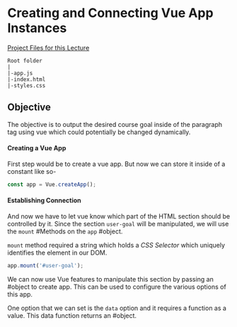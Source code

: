 # Creating and Connecting Vue App Instances

 [Project Files for this Lecture](../../Project%20Files/2.1%20basics-01-starting-code/)
 
 ```
Root folder
|
|-app.js
|-index.html
|-styles.css
```
 
 ## Objective
 
 The objective is to output the desired course goal inside of the paragraph tag using vue which could potentially be changed dynamically.
 
 #### Creating a Vue App
 
 First step would be to create a vue app. But now we can store it inside of a constant like so-
 
 ```js
 const app = Vue.createApp();
 ```
 
#### Establishing Connection

And now we have to let vue know which part of the HTML section should be controlled by it. Since the section `user-goal` will be manipulated, we will use the `mount` #Methods on the `app` #object.
 
 `mount` method required a string which holds a _CSS Selector_ which uniquely identifies the element in our DOM. 
 
 ```js
 app.mount('#user-goal');
 ```
 
 We can now use Vue features to manipulate this section by passing an #object to create app. This can be used to configure the various options of this app.
 
 One option that we can set is the `data` option and it requires a function as a value. This data function returns an #object.